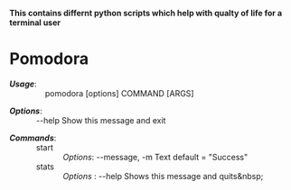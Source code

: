 **This contains differnt python scripts which help with qualty of life for a terminal user**


# **Pomodora**

***Usage***:\
&nbsp; &nbsp; &nbsp; &nbsp; &nbsp; &nbsp; &nbsp; &nbsp; pomodora [options] COMMAND [ARGS]

***Options***: \
&nbsp; &nbsp; &nbsp; &nbsp; &nbsp; &nbsp; --help Show this message and exit
          
***Commands***:\
&nbsp; &nbsp; &nbsp; &nbsp; &nbsp; &nbsp; start \
&nbsp; &nbsp; &nbsp; &nbsp; &nbsp; &nbsp; &nbsp; &nbsp; &nbsp; &nbsp; &nbsp; &nbsp;  *Options*:    --message, -m Text     default = "Success"\
&nbsp; &nbsp; &nbsp; &nbsp; &nbsp; &nbsp; stats\
&nbsp; &nbsp; &nbsp; &nbsp; &nbsp; &nbsp; &nbsp; &nbsp; &nbsp; &nbsp; &nbsp; &nbsp; *Options* :    --help Shows this message and quits\&nbsp; &nbsp; &nbsp; &nbsp; &nbsp; &nbsp; 
